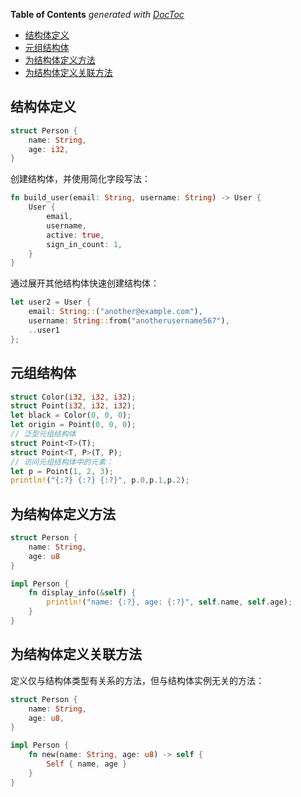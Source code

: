 <!-- START doctoc generated TOC please keep comment here to allow auto update -->
<!-- DON'T EDIT THIS SECTION, INSTEAD RE-RUN doctoc TO UPDATE -->
**Table of Contents**  *generated with [DocToc](https://github.com/thlorenz/doctoc)*

- [结构体定义](#%E7%BB%93%E6%9E%84%E4%BD%93%E5%AE%9A%E4%B9%89)
- [元组结构体](#%E5%85%83%E7%BB%84%E7%BB%93%E6%9E%84%E4%BD%93)
- [为结构体定义方法](#%E4%B8%BA%E7%BB%93%E6%9E%84%E4%BD%93%E5%AE%9A%E4%B9%89%E6%96%B9%E6%B3%95)
- [为结构体定义关联方法](#%E4%B8%BA%E7%BB%93%E6%9E%84%E4%BD%93%E5%AE%9A%E4%B9%89%E5%85%B3%E8%81%94%E6%96%B9%E6%B3%95)

<!-- END doctoc generated TOC please keep comment here to allow auto update -->

## 结构体定义

```rust
struct Person {
    name: String,
    age: i32,
}
```

创建结构体，并使用简化字段写法：

```rust
fn build_user(email: String, username: String) -> User {
    User {
        email,
        username,
        active: true,
        sign_in_count: 1,
    }
}
```

通过展开其他结构体快速创建结构体：

```rust
let user2 = User {
    email: String::("another@example.com"),
    username: String::from("anotherusername567"),
    ..user1
};
```

## 元组结构体

```rust
struct Color(i32, i32, i32);
struct Point(i32, i32, i32);
let black = Color(0, 0, 0);
let origin = Point(0, 0, 0);
// 泛型元组结构体
struct Point<T>(T);
struct Point<T, P>(T, P);
// 访问元组结构体中的元素：
let p = Point(1, 2, 3);
println!("{:?} {:?} {:?}", p.0,p.1,p.2);
```

## 为结构体定义方法

```rust
struct Person {
    name: String,
    age: u8
}

impl Person {
    fn display_info(&self) {
        println!("name: {:?}, age: {:?}", self.name, self.age);
    }
}
```

## 为结构体定义关联方法

定义仅与结构体类型有关系的方法，但与结构体实例无关的方法：

```rust
struct Person {
    name: String,
    age: u8,
}

impl Person {
    fn new(name: String, age: u8) -> self {
        Self { name, age }
    }
}
```
